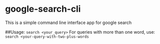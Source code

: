# google-search-cli
This is a simple command line interface app for google search

##Usage:
         `search <your_query>`
For queries with more than one word, use:
                                         `search <your-query-with-two-plus-words`

